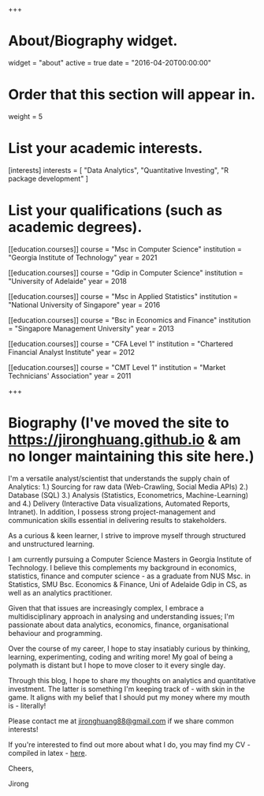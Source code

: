+++
# About/Biography widget.
widget = "about"
active = true
date = "2016-04-20T00:00:00"

# Order that this section will appear in.
weight = 5

# List your academic interests.
[interests]
  interests = [
    "Data Analytics",
    "Quantitative Investing",
    "R package development"
  ]

# List your qualifications (such as academic degrees).
[[education.courses]]
  course = "Msc in Computer Science"
  institution = "Georgia Institute of Technology"
  year = 2021
  
[[education.courses]]
  course = "Gdip in Computer Science"
  institution = "University of Adelaide"
  year = 2018

[[education.courses]]
  course = "Msc in Applied Statistics"
  institution = "National University of Singapore"
  year = 2016
  
[[education.courses]]
  course = "Bsc in Economics and Finance"
  institution = "Singapore Management University"
  year = 2013

[[education.courses]]
  course = "CFA Level 1"
  institution = "Chartered Financial Analyst Institute"
  year = 2012

[[education.courses]]
  course = "CMT Level 1"
  institution = "Market Technicians' Association"
  year = 2011
  
+++

# Biography (I've moved the site to https://jironghuang.github.io & am no longer maintaining this site here.)

I'm a versatile analyst/scientist that understands the supply chain of Analytics: 1.) Sourcing for raw data (Web-Crawling, Social Media APIs) 2.) Database (SQL) 3.) Analysis (Statistics, Econometrics, Machine-Learning) and 4.) Delivery (Interactive Data visualizations, Automated Reports, Intranet). In addition, I possess strong project-management and communication skills essential in delivering results to stakeholders. 

As a curious & keen learner, I strive to improve myself through structured and unstructured learning. 

I am currently pursuing a Computer Science Masters in Georgia Institute of Technology. I believe this complements my background in economics, statistics, finance and computer science - as a graduate from NUS Msc. in Statistics, SMU Bsc. Economics & Finance, Uni of Adelaide Gdip in CS, as well as an analytics practitioner. 

Given that that issues are increasingly complex, I embrace a multidisciplinary approach in analysing and understanding issues; I'm passionate about data analytics, economics, finance, organisational behaviour and programming.

Over the course of my career, I hope to stay insatiably curious by thinking, learning, experimenting, coding and writing more! My goal of being a polymath is distant but I hope to move closer to it every single day. 

Through this blog, I hope to share my thoughts on analytics and quantitative investment. The latter is something I'm keeping track of - with skin in the game. It aligns with my belief that I should put my money where my mouth is - literally!

Please contact me at jironghuang88@gmail.com if we share common interests!

If you're interested to find out more about what I do, you may find my CV - compiled in latex - <a href="/post/document/Jirong_cv.pdf">here</a>.

Cheers,

Jirong